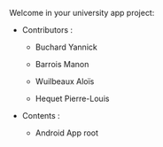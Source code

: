 Welcome in your university app project:

  * Contributors :

	- Buchard Yannick

	- Barrois Manon

	- Wuilbeaux Aloïs

	- Hequet Pierre-Louis

  * Contents :

	- Android App root 
